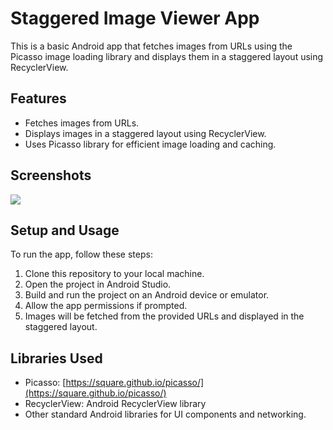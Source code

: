 # Staggered Image Viewer App

This is a basic Android app that fetches images from URLs using the Picasso image loading library and displays them in a staggered layout using RecyclerView.

## Features

- Fetches images from URLs.
- Displays images in a staggered layout using RecyclerView.
- Uses Picasso library for efficient image loading and caching.

## Screenshots

![](app/src/main/res/drawable/screenshot.png)

## Setup and Usage

To run the app, follow these steps:

1. Clone this repository to your local machine.
2. Open the project in Android Studio.
3. Build and run the project on an Android device or emulator.
4. Allow the app permissions if prompted.
5. Images will be fetched from the provided URLs and displayed in the staggered layout.

## Libraries Used

- Picasso: [https://square.github.io/picasso/](https://square.github.io/picasso/)
- RecyclerView: Android RecyclerView library
- Other standard Android libraries for UI components and networking.

